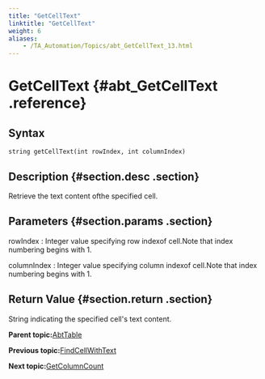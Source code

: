 ```yaml
--- 
title: "GetCellText"
linktitle: "GetCellText"
weight: 6
aliases: 
    - /TA_Automation/Topics/abt_GetCellText_13.html
---
```

# GetCellText {#abt_GetCellText .reference}

## Syntax

`string getCellText(int rowIndex, int columnIndex)`

## Description {#section.desc .section}

Retrieve the text content ofthe specified cell.

## Parameters {#section.params .section}

rowIndex
:   Integer value specifying row indexof cell.Note that index numbering begins with 1.

columnIndex
:   Integer value specifying column indexof cell.Note that index numbering begins with 1.

## Return Value {#section.return .section}

String indicating the specified cell's text content.

**Parent topic:**[AbtTable](../../TA_Automation/Topics/abt_AbtTable.html)

**Previous topic:**[FindCellWithText](../../TA_Automation/Topics/abt_FindCellWithText_13.html)

**Next topic:**[GetColumnCount](../../TA_Automation/Topics/abt_GetColumnCount_13.html)

